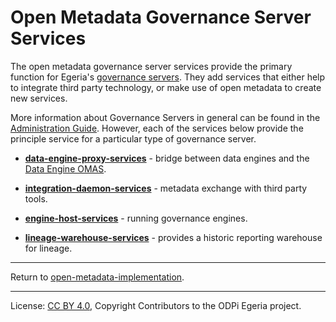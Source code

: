 <!-- SPDX-License-Identifier: CC-BY-4.0 -->
<!-- Copyright Contributors to the ODPi Egeria project. -->

# Open Metadata Governance Server Services

The open metadata governance server services provide the primary function for 
Egeria's [governance servers](https://egeria-project.org/concepts/governance-server).
They add services that either help to integrate third party technology, or
make use of open metadata to create new services.

More information about Governance Servers in general can be found in the [Administration Guide](https://egeria-project.org/guides/admin/servers).
However, each of the services below provide the principle service
for a particular type of governance server.

* **[data-engine-proxy-services](data-engine-proxy-services)** - bridge between data engines and the
    [Data Engine OMAS](https://egeria-project.org/services/omas/data-engine/overview).

* **[integration-daemon-services](integration-daemon-services)** - metadata exchange with third party tools.

* **[engine-host-services](engine-host-services)** - running governance engines.

* **[lineage-warehouse-services](lineage-warehouse-services)** - provides a historic reporting warehouse for lineage.


----
Return to [open-metadata-implementation](..).

----
License: [CC BY 4.0](https://creativecommons.org/licenses/by/4.0/),
Copyright Contributors to the ODPi Egeria project.